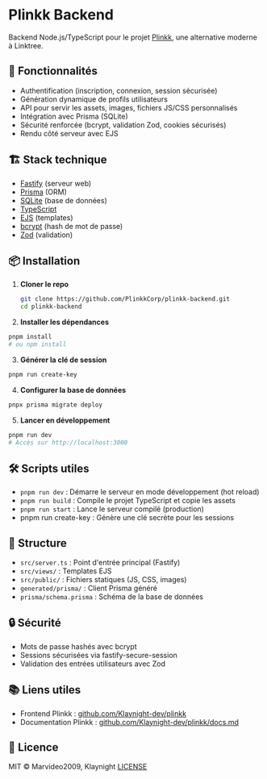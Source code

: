 # Plinkk Backend

Backend Node.js/TypeScript pour le projet [Plinkk](https://github.com/PlinkkCorp/plinkk), une alternative moderne à Linktree.

## 🚀 Fonctionnalités

- Authentification (inscription, connexion, session sécurisée)
- Génération dynamique de profils utilisateurs
- API pour servir les assets, images, fichiers JS/CSS personnalisés
- Intégration avec Prisma (SQLite)
- Sécurité renforcée (bcrypt, validation Zod, cookies sécurisés)
- Rendu côté serveur avec EJS

## 🏗️ Stack technique

- [Fastify](https://www.fastify.io/) (serveur web)
- [Prisma](https://www.prisma.io/) (ORM)
- [SQLite](https://www.sqlite.org/) (base de données)
- [TypeScript](https://www.typescriptlang.org/)
- [EJS](https://ejs.co/) (templates)
- [bcrypt](https://github.com/kelektiv/node.bcrypt.js) (hash de mot de passe)
- [Zod](https://zod.dev/) (validation)

## 📦 Installation

1. **Cloner le repo**

   ```bash
   git clone https://github.com/PlinkkCorp/plinkk-backend.git
   cd plinkk-backend
   ```

2. **Installer les dépendances**

  ```bash
  pnpm install
  # ou npm install
  ```

3. **Générer la clé de session**

  ```bash
  pnpm run create-key
  ```

4. **Configurer la base de données**

  ```bash
  pnpx prisma migrate deploy
  ```

5. **Lancer en développement**

  ```bash
  pnpm run dev
  # Accès sur http://localhost:3000
  ```

## 🛠️ Scripts utiles

- `pnpm run dev` : Démarre le serveur en mode développement (hot reload)
- `pnpm run build` : Compile le projet TypeScript et copie les assets
- `pnpm run start` : Lance le serveur compilé (production)
- pnpm run create-key : Génère une clé secrète pour les sessions

## 📁 Structure

- `src/server.ts` : Point d'entrée principal (Fastify)
- `src/views/` : Templates EJS
- `src/public/` : Fichiers statiques (JS, CSS, images)
- `generated/prisma/` : Client Prisma généré
- `prisma/schema.prisma` : Schéma de la base de données

## 🔒 Sécurité

- Mots de passe hashés avec bcrypt
- Sessions sécurisées via fastify-secure-session
- Validation des entrées utilisateurs avec Zod

## 📚 Liens utiles

- Frontend Plinkk : [github.com/Klaynight-dev/plinkk](https://github.com/PlinkkCorp/plinkk)
- Documentation Plinkk : [github.com/Klaynight-dev/plinkk/docs.md](https://github.com/PlinkkCorp/plinkk/blob/main/.md/docs.md)

## 📝 Licence

MIT © Marvideo2009, Klaynight [LICENSE](LICENSE)
